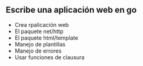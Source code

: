 ## Escribe una aplicación web en go

- Crea rpalicación web
- El paquete net/http
- El paquete html/template
- Manejo de plantillas
- Manejo de errores
- Usar funciones de clausura
